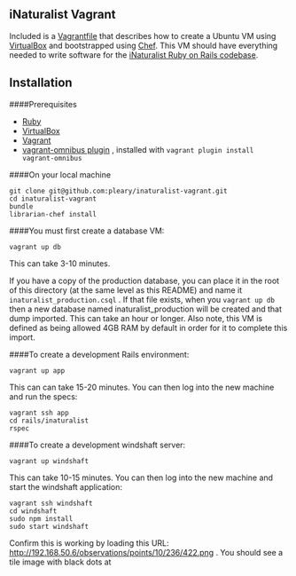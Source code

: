 iNaturalist Vagrant
-------------------
Included is a [Vagrantfile](https://www.vagrantup.com/) that describes how to create a Ubuntu VM using [VirtualBox](https://www.virtualbox.org/) and bootstrapped using [Chef](https://www.getchef.com/chef/). This VM should have everything needed to write software for the [iNaturalist Ruby on Rails codebase](https://github.com/inaturalist/inaturalist).

Installation
------------
####Prerequisites
* [Ruby](https://www.ruby-lang.org/en/downloads/)
* [VirtualBox](https://www.virtualbox.org/wiki/Downloads/)
* [Vagrant](https://www.vagrantup.com/downloads.html/)
* [vagrant-omnibus plugin](https://github.com/opscode/vagrant-omnibus) , installed with `vagrant plugin install vagrant-omnibus`

####On your local machine

```
git clone git@github.com:pleary/inaturalist-vagrant.git
cd inaturalist-vagrant
bundle
librarian-chef install
```

####You must first create a database VM:

```
vagrant up db
```

This can take 3-10 minutes.

If you have a copy of the production database, you can place it in the root of this directory (at the same level as this README) and name it `inaturalist_production.csql` . If that file exists, when you `vagrant up db` then a new database named inaturalist_production will be created and that dump imported. This can take an hour or longer. Also note, this VM is defined as being allowed 4GB RAM by default in order for it to complete this import.

####To create a development Rails environment:

```
vagrant up app
```

This can can take 15-20 minutes. You can then log into the new machine and run the specs:

```
vagrant ssh app
cd rails/inaturalist
rspec
```

####To create a development windshaft server:

```
vagrant up windshaft
```

This can take 10-15 minutes. You can then log into the new machine and start the windshaft application:

```
vagrant ssh windshaft
cd windshaft
sudo npm install
sudo start windshaft
```

Confirm this is working by loading this URL: http://192.168.50.6/observations/points/10/236/422.png . You should see a tile image with black dots at
